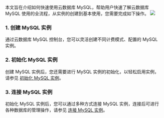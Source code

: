 本文旨在介绍如何快速使用云数据库 MySQL，帮助用户快速了解云数据库 MySQL 使用的全流程，从实例的创建到基本使用，您需要完成如下操作。
![](https://main.qcloudimg.com/raw/b65aa262b658bddac36df8e10d8fed64.jpg)

### 1. 创建 MySQL 实例
通过云数据库 MySQL 控制台，您可以灵活创建不同计费模式、配置的 MySQL 实例。

### 2. 初始化 MySQL 实例
创建 MySQL 实例后，您还需要进行 MySQL 实例的初始化，以轻松启用实例，请参见 [初始化 MySQL 实例](https://intl.cloud.tencent.com/document/product/236/3128)。

### 3. 连接 MySQL 实例
初始化 MySQL 实例后，您可以通过多种方式连接 MySQL 实例，连接后可进行各种数据库的管理操作，请参见 [连接 MySQL 实例](https://intl.cloud.tencent.com/document/product/236/3130)。



